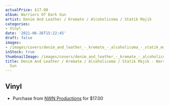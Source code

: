 ```yaml
---
actualPrice: $17.00
album: Warriors Of Dark Sun
artist: Denim And Leather / Kremate / Alcoholicoma / Statik Majik
categories:
- Vinyl
date: '2021-06-26T15:22:45'
draft: false
images:
- /images/covers/denim_and_leather_-_kremate_-_alcoholicoma_-_statik_majik-warriors_of_dark_sun.jpg
inStock: true
thumbnailImage: /images/covers/denim_and_leather_-_kremate_-_alcoholicoma_-_statik_majik-warriors_of_dark_sun-thumb.jpg
title: Denim And Leather / Kremate / Alcoholicoma / Statik Majik - Warriors Of Dark
  Sun
---
```


## Vinyl
* Purchase from [NWN Productions](http://shop.nwnprod.com/index.php?route=product/product&path=75&product_id=13513&sort=pd.name&order=ASC) for $17.00
